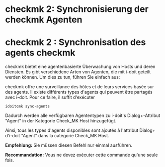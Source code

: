 <!-- TRANSLATED by md-translate -->
# checkmk 2: Synchronisierung der checkmk Agenten

# checkmk 2 : Synchronisation des agents checkmk

checkmk bietet eine agentenbasierte Überwachung von Hosts und deren Diensten. Es gibt verschiedene Arten von Agenten, die mit i-doit geteilt werden können. Um dies zu tun, führen Sie einfach aus:

checkmk offre une surveillance des hôtes et de leurs services basée sur des agents. Il existe différents types d'agents qui peuvent être partagés avec i-doit. Pour ce faire, il suffit d'exécuter

```
idoitcmk sync-agents
```

Dadurch werden alle verfügbaren Agententypen zu i-doit's Dialog+-Attribut "Agent" in der Kategorie Check_MK Host hinzugefügt.

Ainsi, tous les types d'agents disponibles sont ajoutés à l'attribut Dialog+ d'i-doit "Agent" dans la catégorie Check_MK Host.

**Empfehlung:** Sie müssen diesen Befehl nur einmal ausführen.

**Recommandation:** Vous ne devez exécuter cette commande qu'une seule fois.